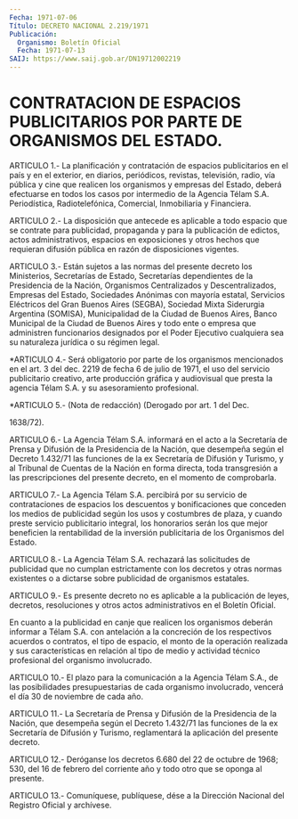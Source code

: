 ```yaml
---
Fecha: 1971-07-06
Título: DECRETO NACIONAL 2.219/1971
Publicación:
  Organismo: Boletín Oficial
  Fecha: 1971-07-13
SAIJ: https://www.saij.gob.ar/DN19712002219
---
```

# CONTRATACION DE ESPACIOS PUBLICITARIOS POR PARTE DE ORGANISMOS DEL ESTADO.

<a id="1"></a>
ARTICULO  1.-  La  planificación  y  contratación  de espacios publicitarios  en el país y en el exterior, en diarios, periódicos, revistas, televisión,  radio,  vía  pública y cine que realicen los organismos y empresas del Estado, deberá  efectuarse  en  todos los casos  por  intermedio  de  la  Agencia  Télam  S.A.  Periodística, Radiotelefónica, Comercial, Inmobiliaria y Financiera.

<a id="2"></a>
ARTICULO  2.-  La disposición que antecede es aplicable a todo espacio que se contrate  para  publicidad,  propaganda  y  para  la publicación    de   edictos,  actos  administrativos,  espacios  en exposiciones y otros  hechos  que  requieran  difusión  pública  en razón de disposiciones vigentes.

<a id="3"></a>
ARTICULO  3.-  Están sujetos a las normas del presente decreto los Ministerios, Secretarías  de  Estado,  Secretarías dependientes de  la  Presidencia  de  la  Nación,  Organismos  Centralizados   y Descentralizados,  Empresas  del  Estado,  Sociedades  Anónimas con mayoría   estatal,  Servicios  Eléctricos  del  Gran  Buenos  Aires (SEGBA), Sociedad Mixta Siderurgia Argentina (SOMISA), Municipalidad  de  la Ciudad de Buenos Aires, Banco Municipal de la Ciudad de Buenos Aires  y  todo  ente  o  empresa  que  administren funcionarios  designados por el Poder Ejecutivo cualquiera  sea  su naturaleza jurídica o su régimen legal.

<a id="4"></a>
*ARTICULO  4.-  Será  obligatorio  por parte de los organismos mencionados  en el art. 3 del dec. 2219 de  fecha  6  de  julio  de 1971, el uso del  servicio  publicitario  creativo, arte producción gráfica  y  audiovisual  que  presta la agencia  Télam  S.A.  y  su asesoramiento profesional.

<a id="5"></a>
*ARTICULO 5.- (Nota de redacción) (Derogado por art. 1 del Dec.

1638/72).

<a id="6"></a>
ARTICULO  6.-  La Agencia Télam S.A. informará en el acto a la Secretaría de Prensa  y  Difusión  de  la Presidencia de la Nación, que desempeña según el Decreto 1.432/71  las  funciones  de  la  ex Secretaría  de  Difusión  y Turismo, y al Tribunal de Cuentas de la Nación en forma directa, toda  transgresión  a  las  prescripciones del presente decreto, en el momento de comprobarla.

<a id="7"></a>
ARTICULO 7.- La Agencia Télam S.A. percibirá por su servicio de contrataciones  de  espacios  los  descuentos  y bonificaciones que conceden los medios de publicidad según los usos  y  costumbres  de plaza,    y  cuando  preste  servicio  publicitario  integral,  los honorarios  serán  los  que  mejor beneficien la rentabilidad de la inversión publicitaria de los Organismos del Estado.

<a id="8"></a>
ARTICULO 8.- La Agencia Télam S.A. rechazará las solicitudes de publicidad  que  no  cumplan estrictamente con los decretos y otras normas  existentes o a  dictarse  sobre  publicidad  de  organismos estatales.

<a id="9"></a>
ARTICULO  9.-  Es  presente  decreto  no  es  aplicable  a  la publicación    de  leyes,  decretos,  resoluciones  y  otros  actos administrativos en el Boletín Oficial.

En cuanto a la publicidad  en  canje  que  realicen  los organismos deberán  informar  a  Télam S.A. con antelación a la concreción  de los respectivos acuerdos  o contratos, el tipo de espacio, el monto de la operación realizada y  sus  características  en  relación  al tipo  de  medio  y  actividad  técnico  profesional  del  organismo involucrado.

<a id="10"></a>
ARTICULO 10.- El plazo para la comunicación a la Agencia Télam S.A.,  de  las  posibilidades  presupuestarias  de  cada  organismo involucrado,    vencerá  el  día  30  de  noviembre  de  cada  año.

<a id="11"></a>
ARTICULO  11.-  La  Secretaría  de  Prensa  y  Difusión  de la Presidencia  de  la Nación, que desempeña según el Decreto 1.432/71 las  funciones  de  la    ex  Secretaría  de  Difusión  y  Turismo, reglamentará la aplicación del presente decreto.

<a id="12"></a>
ARTICULO 12.- Deróganse los decretos 6.680 del 22 de octubre de 1968;  530,  del 16 de febrero del corriente año y todo otro que se oponga al presente.

<a id="13"></a>
ARTICULO  13.-  Comuníquese,  publíquese,  dése a la Dirección Nacional del Registro Oficial y archívese.